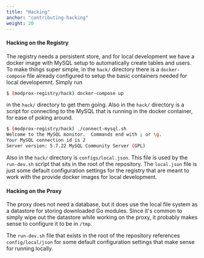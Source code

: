 ```yaml
---
title: "Hacking"
anchor: "contributing-hacking"
weight: 20
---
```


#### Hacking on the Registry

The registry needs a persistent store, and for local development we have a docker image
with MySQL setup to automatically create tables and users. To make things super simple, in
the `hack/` directory there is a `docker-compose` file already configured to setup the basic
containers needed for local developemnt. Simply run
```bash
$ (modprox-registry/hack) docker-compose up
```
in the `hack/` directory to get them going. Also in the `hack/` directory is a script for
connecting to the MySQL that is running in the docker container, for ease of poking around.
```bash
$ (modprox-registry/hack) ./connect-mysql.sh
Welcome to the MySQL monitor.  Commands end with ; or \g.
Your MySQL connection id is 2
Server version: 5.7.22 MySQL Community Server (GPL)
```

Also in the `hack/` directory is `configs/local.json`. This file is used by the `run-dev.sh`
script that sits in the root of the repository. The `local.json` file is just some default
configuration settings for the registry that are meant to work with the provide docker images
for local development.

#### Hacking on the Proxy

The proxy does not need a database, but it does use the local file system as a datastore
for storing downloaded Go modules. Since it's common to simply wipe out the datastore while
working on the proxy, it probably makes sense to configure it to be in `/tmp`.

The `run-dev.sh` file that exists in the root of the repository references `config/local/json`
for some default configuration settings that make sense for running locally.
